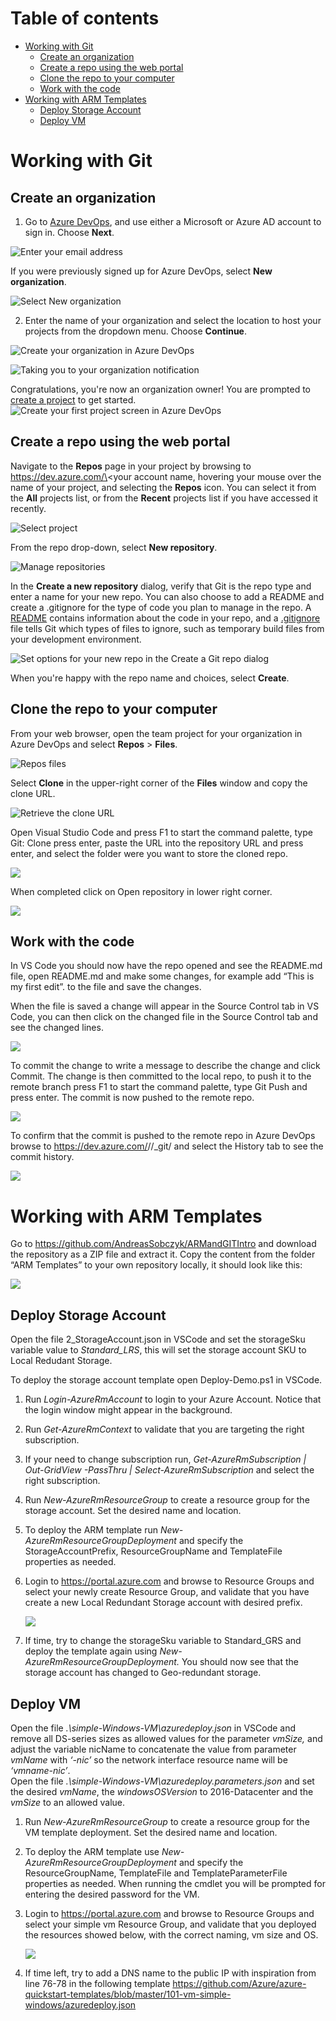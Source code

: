 Table of contents
=================

<!--ts-->
   * [Working with Git](#Working-with-Git)
      * [Create an organization](#Create-an-organization)
      * [Create a repo using the web portal](#Create-a-repo-using-the-web-portal)
      * [Clone the repo to your computer](#Clone-the-repo-to-your-computer)
      * [Work with the code](#Work-with-the-code)
   * [Working with ARM Templates](#Working-with-ARM-Templates)
      * [Deploy Storage Account](#Deploy-Storage-Account)
      * [Deploy VM](#Deploy-VM)
<!--te-->

# Working with Git

## Create an organization

1.  Go to [Azure
    DevOps](https://go.microsoft.com/fwlink/?LinkId=307137), and use
    either a Microsoft or Azure AD account to sign in. Choose **Next**.

![Enter your email address](./media/image1.png)

If you were previously signed up for Azure DevOps, select **New
organization**.

![Select New organization](./media/image2.png)

2.  Enter the name of your organization and select the location to host
    your projects from the dropdown menu. Choose **Continue**.

![Create your organization in Azure DevOps](./media/image3.png)

![Taking you to your organization notification](./media/image4.png)

Congratulations, you're now an organization owner\! You are prompted to
[create a
project](https://docs.microsoft.com/en-us/azure/devops/organizations/projects/create-project?view=vsts)
to get started. ![Create your first project screen in Azure
DevOps](./media/image5.png)



## Create a repo using the web portal

Navigate to the **Repos** page in your project by browsing to
https://dev.azure.com/\<your account name, hovering your mouse over the
name of your project, and selecting the **Repos** icon. You can select
it from the **All** projects list, or from the **Recent** projects list
if you have accessed it recently.

![Select project](./media/image6.png)

From the repo drop-down, select **New repository**.

![Manage repositories](./media/image7.png)

In the **Create a new repository** dialog, verify that Git is the repo
type and enter a name for your new repo. You can also choose to add a
README and create a .gitignore for the type of code you plan to manage
in the repo. A
[<span class="underline">README</span>](https://docs.microsoft.com/en-us/azure/devops/repos/git/create-a-readme?view=vsts)
contains information about the code in your repo, and a
[<span class="underline">.gitignore</span>](https://docs.microsoft.com/en-us/azure/devops/repos/git/ignore-files?view=vsts)
file tells Git which types of files to ignore, such as temporary build
files from your development environment.

![Set options for your new repo in the Create a Git repo
dialog](./media/image8.png)

When you're happy with the repo name and choices, select **Create**.

## Clone the repo to your computer

From your web browser, open the team project for your organization in
Azure DevOps and select **Repos** \> **Files**.

![Repos files](./media/image9.png)

Select **Clone** in the upper-right corner of the **Files** window and
copy the clone URL.

![Retrieve the clone URL](./media/image10.png)

Open Visual Studio Code and press F1 to start the command palette,
type Git: Clone press enter, paste the URL into the repository URL and
press enter, and select the folder were you want to store the cloned
repo.

![](./media/image11.png)

When completed click on Open repository in lower right corner.

![](./media/image12.png)

## Work with the code

In VS Code you should now have the repo opened and see the README.md
file, open README.md and make some changes, for example add “This is my
first edit”. to the file and save the changes.

When the file is saved a change will appear in the Source Control tab in
VS Code, you can then click on the changed file in the Source Control
tab and see the changed lines.

![](./media/image13.png)

To commit the change to write a message to describe the change and click
Commit. The change is then committed to the local repo, to push it to
the remote branch press F1 to start the command palette, type Git Push
and press enter. The commit is now pushed to the remote repo.

![](./media/image14.png)

To confirm that the commit is pushed to the remote repo in Azure DevOps
browse to
https://dev.azure.com/<OrganizationName>/<ProjectName>/_git/<RepoName>
and select the History tab to see the commit history.

![](./media/image15.png)

# Working with ARM Templates

Go to <https://github.com/AndreasSobczyk/ARMandGITIntro> and download the
repository as a ZIP file and extract it. Copy the content from the
folder “ARM Templates” to your own repository locally, it should look
like this:

![](./media/image16.png)

## Deploy Storage Account

Open the file 2\_StorageAccount.json in VSCode and set the storageSku
variable value to *Standard\_LRS*, this will set the storage account SKU
to Local Redudant Storage.

To deploy the storage account template open Deploy-Demo.ps1 in VSCode.

1.  Run *Login-AzureRmAccount* to login to your Azure Account. Notice
    that the login window might appear in the background.

2.  Run *Get-AzureRmContext* to validate that you are targeting the
    right subscription.

3.  If your need to change subscription run, *Get-AzureRmSubscription |
    Out-GridView -PassThru | Select-AzureRmSubscription* and select the
    right subscription.

4.  Run *New-AzureRmResourceGroup* to create a resource group for the
    storage account. Set the desired name and location.

5.  To deploy the ARM template run *New-AzureRmResourceGroupDeployment*
    and specify the StorageAccountPrefix, ResourceGroupName and
    TemplateFile properties as needed.

6.  Login to <https://portal.azure.com> and browse to Resource Groups
    and select your newly create Resource Group, and validate that you
    have create a new Local Redundant Storage account with desired
    prefix.
    
    ![](./media/image17.png)

7.  If time, try to change the storageSku variable to Standard\_GRS and
    deploy the template again using
    *New-AzureRmResourceGroupDeployment.* You should now see that the
    storage account has changed to Geo-redundant storage.

## Deploy VM

Open the file *.\\simple-Windows-VM\\azuredeploy.json* in VSCode and
remove all DS-series sizes as allowed values for the parameter *vmSize,*
and adjust the variable nicName to concatenate the value from parameter
*vmName* with *‘-nic’* so the network interface resource name will be
*‘vmname-nic’*.  
Open the file *.\\simple-Windows-VM\\azuredeploy.parameters.json* and
set the desired *vmName*, the *windowsOSVersion* to 2016-Datacenter and
the *vmSize* to an allowed value.

1.  Run *New-AzureRmResourceGroup* to create a resource group for the VM
    template deployment. Set the desired name and location.

2.  To deploy the ARM template use *New-AzureRmResourceGroupDeployment*
    and specify the ResourceGroupName, TemplateFile and
    TemplateParameterFile properties as needed. When running the cmdlet
    you will be prompted for entering the desired password for the VM.

3.  Login to <https://portal.azure.com> and browse to Resource Groups
    and select your simple vm Resource Group, and validate that you
    deployed the resources showed below, with the correct naming, vm
    size and OS.
    
    ![](./media/image18.png)

4.  If time left, try to add a DNS name to the public IP with
    inspiration from line 76-78 in the following template
    <https://github.com/Azure/azure-quickstart-templates/blob/master/101-vm-simple-windows/azuredeploy.json>
